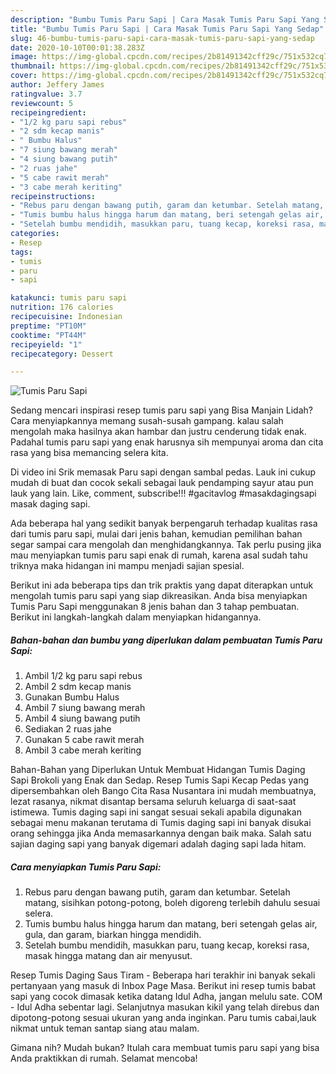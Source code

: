 ```yaml
---
description: "Bumbu Tumis Paru Sapi | Cara Masak Tumis Paru Sapi Yang Sedap"
title: "Bumbu Tumis Paru Sapi | Cara Masak Tumis Paru Sapi Yang Sedap"
slug: 46-bumbu-tumis-paru-sapi-cara-masak-tumis-paru-sapi-yang-sedap
date: 2020-10-10T00:01:38.283Z
image: https://img-global.cpcdn.com/recipes/2b81491342cff29c/751x532cq70/tumis-paru-sapi-foto-resep-utama.jpg
thumbnail: https://img-global.cpcdn.com/recipes/2b81491342cff29c/751x532cq70/tumis-paru-sapi-foto-resep-utama.jpg
cover: https://img-global.cpcdn.com/recipes/2b81491342cff29c/751x532cq70/tumis-paru-sapi-foto-resep-utama.jpg
author: Jeffery James
ratingvalue: 3.7
reviewcount: 5
recipeingredient:
- "1/2 kg paru sapi rebus"
- "2 sdm kecap manis"
- " Bumbu Halus"
- "7 siung bawang merah"
- "4 siung bawang putih"
- "2 ruas jahe"
- "5 cabe rawit merah"
- "3 cabe merah keriting"
recipeinstructions:
- "Rebus paru dengan bawang putih, garam dan ketumbar. Setelah matang, sisihkan potong-potong, boleh digoreng terlebih dahulu sesuai selera."
- "Tumis bumbu halus hingga harum dan matang, beri setengah gelas air, gula, dan garam, biarkan hingga mendidih."
- "Setelah bumbu mendidih, masukkan paru, tuang kecap, koreksi rasa, masak hingga matang dan air menyusut."
categories:
- Resep
tags:
- tumis
- paru
- sapi

katakunci: tumis paru sapi 
nutrition: 176 calories
recipecuisine: Indonesian
preptime: "PT10M"
cooktime: "PT44M"
recipeyield: "1"
recipecategory: Dessert

---
```



![Tumis Paru Sapi](https://img-global.cpcdn.com/recipes/2b81491342cff29c/751x532cq70/tumis-paru-sapi-foto-resep-utama.jpg)

Sedang mencari inspirasi resep tumis paru sapi yang Bisa Manjain Lidah? Cara menyiapkannya memang susah-susah gampang. kalau salah mengolah maka hasilnya akan hambar dan justru cenderung tidak enak. Padahal tumis paru sapi yang enak harusnya sih mempunyai aroma dan cita rasa yang bisa memancing selera kita.

Di video ini Srik memasak Paru sapi dengan sambal pedas. Lauk ini cukup mudah di buat dan cocok sekali sebagai lauk pendamping sayur atau pun lauk yang lain. Like, comment, subscribe!!! #gacitavlog #masakdagingsapi masak daging sapi.

Ada beberapa hal yang sedikit banyak berpengaruh terhadap kualitas rasa dari tumis paru sapi, mulai dari jenis bahan, kemudian pemilihan bahan segar sampai cara mengolah dan menghidangkannya. Tak perlu pusing jika mau menyiapkan tumis paru sapi enak di rumah, karena asal sudah tahu triknya maka hidangan ini mampu menjadi sajian spesial.


Berikut ini ada beberapa tips dan trik praktis yang dapat diterapkan untuk mengolah tumis paru sapi yang siap dikreasikan. Anda bisa menyiapkan Tumis Paru Sapi menggunakan 8 jenis bahan dan 3 tahap pembuatan. Berikut ini langkah-langkah dalam menyiapkan hidangannya.

<!--inarticleads1-->

##### Bahan-bahan dan bumbu yang diperlukan dalam pembuatan Tumis Paru Sapi:

1. Ambil 1/2 kg paru sapi rebus
1. Ambil 2 sdm kecap manis
1. Gunakan  Bumbu Halus
1. Ambil 7 siung bawang merah
1. Ambil 4 siung bawang putih
1. Sediakan 2 ruas jahe
1. Gunakan 5 cabe rawit merah
1. Ambil 3 cabe merah keriting


Bahan-Bahan yang Diperlukan Untuk Membuat Hidangan Tumis Daging Sapi Brokoli yang Enak dan Sedap. Resep Tumis Sapi Kecap Pedas yang dipersembahkan oleh Bango Cita Rasa Nusantara ini mudah membuatnya, lezat rasanya, nikmat disantap bersama seluruh keluarga di saat-saat istimewa. Tumis daging sapi ini sangat sesuai sekali apabila digunakan sebagai menu makanan terutama di Tumis daging sapi ini banyak disukai orang sehingga jika Anda memasarkannya dengan baik maka. Salah satu sajian daging sapi yang banyak digemari adalah daging sapi lada hitam. 

<!--inarticleads2-->

##### Cara menyiapkan Tumis Paru Sapi:

1. Rebus paru dengan bawang putih, garam dan ketumbar. Setelah matang, sisihkan potong-potong, boleh digoreng terlebih dahulu sesuai selera.
1. Tumis bumbu halus hingga harum dan matang, beri setengah gelas air, gula, dan garam, biarkan hingga mendidih.
1. Setelah bumbu mendidih, masukkan paru, tuang kecap, koreksi rasa, masak hingga matang dan air menyusut.


Resep Tumis Daging Saus Tiram - Beberapa hari terakhir ini banyak sekali pertanyaan yang masuk di Inbox Page Masa. Berikut ini resep tumis babat sapi yang cocok dimasak ketika datang Idul Adha, jangan melulu sate. COM - Idul Adha sebentar lagi. Selanjutnya masukan kikil yang telah direbus dan dipotong-potong sesuai ukuran yang anda inginkan. Paru tumis cabai,lauk nikmat untuk teman santap siang atau malam. 

Gimana nih? Mudah bukan? Itulah cara membuat tumis paru sapi yang bisa Anda praktikkan di rumah. Selamat mencoba!
